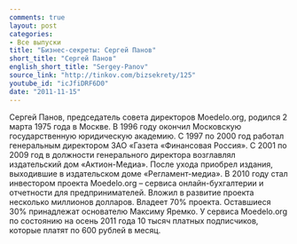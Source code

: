 ```yaml
---
comments: true
layout: post
categories:
- Все выпуски
title: "Бизнес-секреты: Сергей Панов"
short_title: "Сергей Панов"
english_short_title: "Sergey-Panov"
source_link: "http://tinkov.com/bizsekrety/125"
youtube_id: "icJfiDRF6D0"
date: "2011-11-15"
---
```

Сергей Панов, председатель совета директоров Moedelo.org, родился 2 марта 1975 года в Москве. В 1996 году окончил Московскую государственную юридическую академию. С 1997 по 2000 год работал генеральным директором ЗАО «Газета «Финансовая Россия». С 2001 по 2009 год в должности генерального директора возглавлял издательский дом «Актион-Медиа». После ухода приобрел издания, выходившие в издательском доме «Регламент-медиа». В 2010 году стал инвестором проекта Moedelo.org – сервиса онлайн-бухгалтерии и отчетности для предпринимателей. Вложил в развитие проекта несколько миллионов долларов. Владеет 70% проекта. Оставшиеся 30% принадлежат основателю Максиму Яремко. У сервиса Moedelo.org по состоянию на осень 2011 года 10 тысяч платных подписчиков, которые платят по 600 рублей в месяц.
